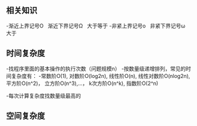 ## 相关知识
-渐近上界记号O   渐近下界记号Ω   大于等于
-非紧上界记号o   非紧下界记号ω   大于

## 时间复杂度
-找程序里面的基本操作的执行次数（问题规模n）
-按数量级递增排列，常见的时间复杂度有：
-常数阶O(1),  对数阶O(log2n),  线性阶O(n),  线性对数阶O(nlog2n),  平方阶O(n^2)， 立方阶O(n^3),...， k次方阶O(n^k), 指数阶O(2^n) 

-每次计算复杂度找数量级最高的



## 空间复杂度





